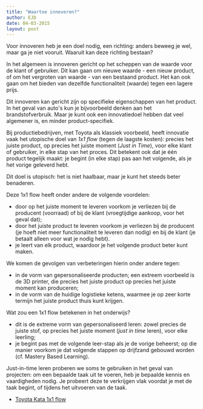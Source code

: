```yaml
---
title: "Waartoe innoveren?"
author: EJD
date: 04-03-2015
layout: post
---
```

Voor innoveren heb je een doel nodig, een richting: anders beweeg je wel, maar ga je niet vooruit. Waaruit kan deze richting bestaan?

In het algemeen is innoveren gericht op het scheppen van de waarde voor de klant of gebruiker. Dit kan gaan om nieuwe waarde - een nieuw product, of om het vergroten van waarde - van een bestaand product. Het kan ook gaan om het bieden van dezelfde functionaliteit (waarde) tegen een lagere prijs.

Dit innoveren kan gericht zijn op specifieke eigenschappen van het product. In het geval van auto's kun je bijvoorbeeld denken aan het brandstofverbruik. Maar je kunt ook een innovatiedoel hebben dat veel algemener is, en minder product-specifiek.

Bij productiebedrijven, met Toyota als klassiek voorbeeld, heeft innovatie vaak het utopische doel van *1x1 flow* (tegen de laagste kosten): precies het juiste product, op precies het juiste moment (*Just in Time*), voor elke klant of gebruiker, in elke stap van het proces. Dit betekent ook dat je één product tegelijk maakt: je begint (in elke stap) pas aan het volgende, als je het vorige geleverd hebt.

Dit doel is utopisch: het is niet haalbaar, maar je kunt het steeds beter benaderen. 

Deze 1x1 flow heeft onder andere de volgende voordelen:

* door op het juiste moment te leveren voorkom je verliezen bij de producent (voorraad) of bij de klant (vroegtijdige aankoop, voor het geval dat);
* door het juiste product te leveren voorkom je verliezen bij de producent (je hoeft niet meer functionaliteit te leveren dan nodig) en bij de klant (je betaalt alleen voor wat je nodig hebt).
* je leert van elk product, waardoor je het volgende product beter kunt maken.

We komen de gevolgen van verbeteringen hierin onder andere tegen:

* in de vorm van gepersonaliseerde producten; een extreem voorbeeld is de 3D printer, die precies het juiste product op precies het juiste moment kan produceren;
* in de vorm van de huidige logistieke ketens, waarmee je op zeer korte termijn het juiste product thuis kunt krijgen.

Wat zou een 1x1 flow betekenen in het onderwijs?

* dit is de extreme vorm van gepersonaliseerd leren: zowel precies de juiste stof, op precies het juiste moment (*just in time* leren), voor elke leerling;
* je begint pas met de volgende leer-stap als je de vorige beheerst; op die manier voorkom je dat volgende stappen op drijfzand gebouwd worden (cf. Mastery Based Learning).

Just-in-time leren proberen we soms te gebruiken in het geval van projecten: om een bepaalde taak uit te voeren, heb je bepaalde kennis en vaardigheden nodig. Je probeert deze te verkrijgen vlak voordat je met de taak begint, of tijdens het uitvoeren van de taak.

* [Toyota Kata 1x1 flow](http://www.toyotakata.nl/wordpress/wp-content/uploads/2011/03/NL-Direction.pdf)